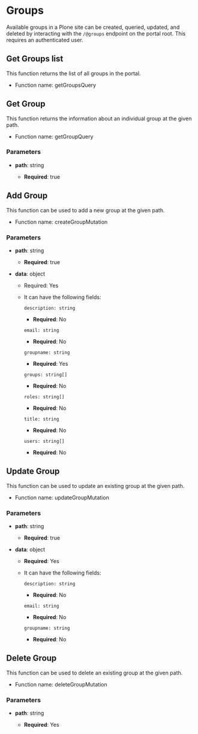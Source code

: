 # Groups

Available groups in a Plone site can be created, queried, updated, and deleted by interacting with the `/@groups` endpoint on the portal root.
This requires an authenticated user.

## Get Groups list

This function returns the list of all groups in the portal.

-   Function name: getGroupsQuery

## Get Group

This function returns the information about an individual group at the given path.

-   Function name: getGroupQuery

### Parameters

-   **path**: string

    -   **Required**: true

## Add Group

This function can be used to add a new group at the given path.

-   Function name: createGroupMutation

### Parameters

-   **path**: string

    -   **Required**: true

-   **data**: object

    -   Required: Yes
    -   It can have the following fields:

        `description: string`

        -   **Required**: No

        `email: string`

        -   **Required**: No

        `groupname: string`

        -   **Required**: Yes

        `groups: string[]`

        -   **Required**: No

        `roles: string[]`

        -   **Required**: No

        `title: string`

        -   **Required**: No

        `users: string[]`

        -   **Required**: No

## Update Group

This function can be used to update an existing group at the given path.

-   Function name: updateGroupMutation

### Parameters

-   **path**: string

    -   **Required**: true

-   **data**: object

    -   **Required**: Yes
    -   It can have the following fields:

        `description: string`

        -   **Required**: No

        `email: string`

        -   **Required**: No

        `groupname: string`

        -   **Required**: No

## Delete Group

This function can be used to delete an existing group at the given path.

-   Function name: deleteGroupMutation

### Parameters

-   **path**: string

    -   **Required**: Yes
